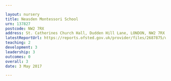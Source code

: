 ```yaml
---

layout: nursery
title: Neasden Montessori School
urn: 137827
postcode: NW2 7RX
address: St. Catherines Church Hall, Dudden Hill Lane, LONDON, NW2 7RX
latestReportUrl: https://reports.ofsted.gov.uk/provider/files/2687875/urn/137827.pdf
teaching: 2
development: 3
leadership: 3
outcomes: 0
overall: 3
date: 3 May 2017

---
```


